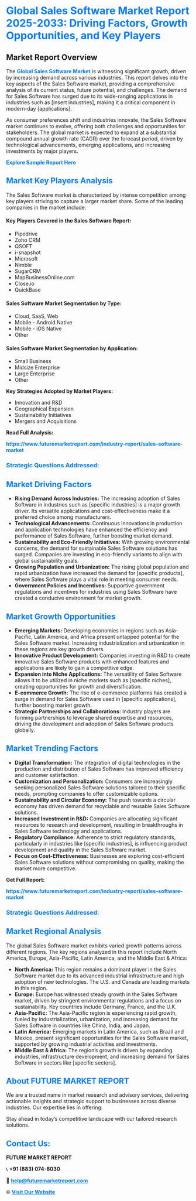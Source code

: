 <h1 style="color: #007BFF;">Global Sales Software Market Report 2025-2033: Driving Factors, Growth Opportunities, and Key Players</h1>

<section id="overview">
<h2>Market Report Overview</h2>
<p>The <a href="https://www.futuremarketreport.com/industry-report/sales-software-market" style="color: #007BFF; text-decoration: none;"><strong>Global Sales Software Market</strong></a> is witnessing significant growth, driven by increasing demand across various industries. This report delves into the key aspects of the Sales Software market, providing a comprehensive analysis of its current status, future potential, and challenges. The demand for Sales Software has surged due to its wide-ranging applications in industries such as [insert industries], making it a critical component in modern-day [applications].</p>
<p>As consumer preferences shift and industries innovate, the Sales Software market continues to evolve, offering both challenges and opportunities for stakeholders. The global market is expected to expand at a substantial compound annual growth rate (CAGR) over the forecast period, driven by technological advancements, emerging applications, and increasing investments by major players.</p>
</section>

<section id="overview">
<p><a href="https://www.futuremarketreport.com/request-sample/reportId=100864" style="color: #007BFF; text-decoration: none;"><strong>Explore Sample Report Here</strong></a></p>
</section>

<section id="key-players">
<h2 style="color: #007BFF;">Market Key Players Analysis</h2>
<p>The Sales Software market is characterized by intense competition among key players striving to capture a larger market share. Some of the leading companies in the market include:</p>
<h4>Key Players Covered in the Sales Software Report:</h4>
<ul><li>Pipedrive</li><li>Zoho CRM</li><li>QSOFT</li><li>i-snapshot</li><li>Microsoft</li><li>Nimble</li><li>SugarCRM</li><li>MapBusinessOnline.com</li><li>Close.io</li><li>QuickBase</li></ul>
<h4>Sales Software Market Segmentation by Type:</h4>
<ul><li>Cloud, SaaS, Web</li><li>Mobile - Android Native</li><li>Mobile - iOS Native</li><li>Other</li></ul>

<h4>Sales Software Market Segmentation by Application:</h4>
<ul><li>Small Business</li><li>Midsize Enterprise</li><li>Large Enterprise</li><li>Other</li></ul>
<p><strong>Key Strategies Adopted by Market Players:</strong></p>
<ul>
<li>Innovation and R&D</li>
<li>Geographical Expansion</li>
<li>Sustainability Initiatives</li>
<li>Mergers and Acquisitions</li>
</ul>
</section>

<section>
<p><strong>Read Full Analysis: </strong></p><a href="https://www.futuremarketreport.com/industry-report/sales-software-market" style="color: #007BFF; text-decoration: none;"><strong>https://www.futuremarketreport.com/industry-report/sales-software-market</strong></a>
<h3 style="color: #007BFF;">Strategic Questions Addressed:</h3>
</section>

<section id="driving-factors">
<h2 style="color: #007BFF;">Market Driving Factors</h2>
<ul>
<li><strong>Rising Demand Across Industries:</strong> The increasing adoption of Sales Software in industries such as [specific industries] is a major growth driver. Its versatile applications and cost-effectiveness make it a preferred choice among manufacturers.</li>
<li><strong>Technological Advancements:</strong> Continuous innovations in production and application technologies have enhanced the efficiency and performance of Sales Software, further boosting market demand.</li>
<li><strong>Sustainability and Eco-Friendly Initiatives:</strong> With growing environmental concerns, the demand for sustainable Sales Software solutions has surged. Companies are investing in eco-friendly variants to align with global sustainability goals.</li>
<li><strong>Growing Population and Urbanization:</strong> The rising global population and rapid urbanization have increased the demand for [specific products], where Sales Software plays a vital role in meeting consumer needs.</li>
<li><strong>Government Policies and Incentives:</strong> Supportive government regulations and incentives for industries using Sales Software have created a conducive environment for market growth.</li>
</ul>
</section>

<section id="growth-opportunities">
<h2 style="color: #007BFF;">Market Growth Opportunities</h2>
<ul>
<li><strong>Emerging Markets:</strong> Developing economies in regions such as Asia-Pacific, Latin America, and Africa present untapped potential for the Sales Software market. Increasing industrialization and urbanization in these regions are key growth drivers.</li>
<li><strong>Innovative Product Development:</strong> Companies investing in R&D to create innovative Sales Software products with enhanced features and applications are likely to gain a competitive edge.</li>
<li><strong>Expansion into Niche Applications:</strong> The versatility of Sales Software allows it to be utilized in niche markets such as [specific niches], creating opportunities for growth and diversification.</li>
<li><strong>E-commerce Growth:</strong> The rise of e-commerce platforms has created a surge in demand for Sales Software used in [specific applications], further boosting market growth.</li>
<li><strong>Strategic Partnerships and Collaborations:</strong> Industry players are forming partnerships to leverage shared expertise and resources, driving the development and adoption of Sales Software products globally.</li>
</ul>
</section>

<section id="trending-factors">
<h2 style="color: #007BFF;">Market Trending Factors</h2>
<ul>
<li><strong>Digital Transformation:</strong> The integration of digital technologies in the production and distribution of Sales Software has improved efficiency and customer satisfaction.</li>
<li><strong>Customization and Personalization:</strong> Consumers are increasingly seeking personalized Sales Software solutions tailored to their specific needs, prompting companies to offer customizable options.</li>
<li><strong>Sustainability and Circular Economy:</strong> The push towards a circular economy has driven demand for recyclable and reusable Sales Software solutions.</li>
<li><strong>Increased Investment in R&D:</strong> Companies are allocating significant resources to research and development, resulting in breakthroughs in Sales Software technology and applications.</li>
<li><strong>Regulatory Compliance:</strong> Adherence to strict regulatory standards, particularly in industries like [specific industries], is influencing product development and quality in the Sales Software market.</li>
<li><strong>Focus on Cost-Effectiveness:</strong> Businesses are exploring cost-efficient Sales Software solutions without compromising on quality, making the market more competitive.</li>
</ul>
</section>

<section>
<p><strong>Get Full Report: </strong></p><a href="https://www.futuremarketreport.com/industry-report/sales-software-market" style="color: #007BFF; text-decoration: none;"><strong>https://www.futuremarketreport.com/industry-report/sales-software-market</strong></a>
<h3 style="color: #007BFF;">Strategic Questions Addressed:</h3>
</section>


<section id="regional-analysis">
<h2 style="color: #007BFF;">Market Regional Analysis</h2>
<p>The global Sales Software market exhibits varied growth patterns across different regions. The key regions analyzed in this report include North America, Europe, Asia-Pacific, Latin America, and the Middle East & Africa:</p>
<ul>
<li><strong>North America:</strong> This region remains a dominant player in the Sales Software market due to its advanced industrial infrastructure and high adoption of new technologies. The U.S. and Canada are leading markets in this region.</li>
<li><strong>Europe:</strong> Europe has witnessed steady growth in the Sales Software market, driven by stringent environmental regulations and a focus on sustainability. Key countries include Germany, France, and the U.K.</li>
<li><strong>Asia-Pacific:</strong> The Asia-Pacific region is experiencing rapid growth, fueled by industrialization, urbanization, and increasing demand for Sales Software in countries like China, India, and Japan.</li>
<li><strong>Latin America:</strong> Emerging markets in Latin America, such as Brazil and Mexico, present significant opportunities for the Sales Software market, supported by growing industrial activities and investments.</li>
<li><strong>Middle East & Africa:</strong> The region’s growth is driven by expanding industries, infrastructure development, and increasing demand for Sales Software in sectors like [specific sectors].</li>
</ul>
</section>

<footer>
<h2 style="color: #007BFF;">About FUTURE MARKET REPORT</h2>
<p>We are a trusted name in market research and advisory services, delivering actionable insights and strategic support to businesses across diverse industries. Our expertise lies in offering:</p>

<p>Stay ahead in today’s competitive landscape with our tailored research solutions.</p>

<h2 style="color: #007BFF;">Contact Us:</h2>
<p><strong>FUTURE MARKET REPORT</strong></p>
<p>📞 <strong>+91 (883) 074-8030</strong></p>
<p>📧 <strong><a href="mailto:help@futuremarketreport.com" style="color: #007BFF;">help@futuremarketreport.com</a></strong></p>
<p>🌐 <strong><a href="https://www.futuremarketreport.com/" style="color: #007BFF;">Visit Our Website</a></strong></p>
</footer>